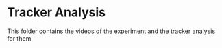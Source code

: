 # Tracker Analysis

This folder contains the videos of the experiment and the tracker analysis for them

